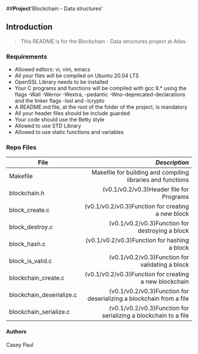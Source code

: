 ##**Project**'Blockchain - Data structures'

## Introduction
> This README is for the Blockchain - Data structures project at Atlas.

### Requirements
- Allowed editors: vi, vim, emacs
- All your files will be compiled on Ubuntu 20.04 LTS
- OpenSSL Library needs to be installed
- Your C programs and functions will be compiled with gcc 9.* using the flags -Wall -Werror -Wextra, -pedantic -Wno-deprecated-declarations and the linker flags -lssl and -lcrypto
- A README.md file, at the root of the folder of the project, is mandatory
- All your header files should be include guarded
- Your code should use the Betty style
- Allowed to use STD Library
- Allowed to use static functions and variables

### Repo Files
| **File** | *__Description__* |
|----------|----------------:|
|Makefile| Makefile for building and compiling libraries and functions|
|blockchain.h| (v0.1/v0.2/v0.3)Header file for Programs|
|block_create.c| (v0.1/v0.2/v0.3)Function for creating a new block|
|block_destroy.c| (v0.1/v0.2/v0.3)Function for destroying a block|
|block_hash.c| (v0.1/v0.2/v0.3)Function for hashing a block|
|block_is_valid.c| (v0.1/v0.2/v0.3)Function for validating a block|
|blockchain_create.c| (v0.1/v0.2/v0.3)Function for creating a new blockchain|
|blockchain_deserialize.c| (v0.1/v0.2/v0.3)Function for deserializing a blockchain from a file|
|blockchain_serialize.c| (v0.1/v0.2/v0.3)Function for serializing a blockchain to a file|

#### Authors
Casey Paul
